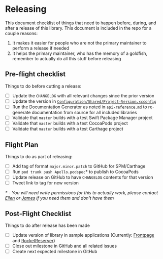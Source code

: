 # Releasing

This document checklist of things that need to happen before, during, and after a release of this library. This document is included in the repo for a couple reasons: 
 
1. It makes it easier for people who are not the primary maintainer to perform a release if needed
2. It helps the primary maintainer, who has the memory of a goldfish, remember to actually do all this stuff before releasing

## Pre-flight checklist

Things to do before cutting a release:

- [ ] Update the `CHANGELOG` with all relevant changes since the prior version
- [ ] Update the version in [`Configuration/Shared/Project-Version.xcconfig`](Configuration/Shared/Project-Version.xcconfig)
- [ ] Run the Documentation Generator as noted in [`api-reference.md`](docs/source/api-reference.md) to re-generate documentation from source for all included libraries
- [ ] Validate that `master` builds with a test Swift Package Manager project
- [ ] Validate that `master` builds with a test CocoaPods project
- [ ] Validate that `master` builds with a test Carthage project 

## Flight Plan

Things to do as part of releasing: 

- [ ] Add tag of format `major.minor.patch` to GitHub for SPM/Carthage
- [ ] Run `pod trunk push Apollo.podspec`* to publish to CocoaPods
- [ ] Update release on GitHub to have `CHANGELOG` contents for that version
- [ ] Tweet link to tag for new version

_* - You will need write permissions for this to actually work, please contact [Ellen](https://github.com/designatednerd) or [James](https://github.com/jbaxleyiii) if you need them and don't have them_

## Post-Flight Checklist

Things to do after release has been made

- [ ] Update version of library in sample applications (Currently: [Frontpage](https://github.com/apollographql/frontpage-ios-app) and [RocketReserver](https://github.com/apollographql/iOSTutorial))
- [ ] Close out milestone in GitHub and all related issues
- [ ] Create next expected milestone in GitHub